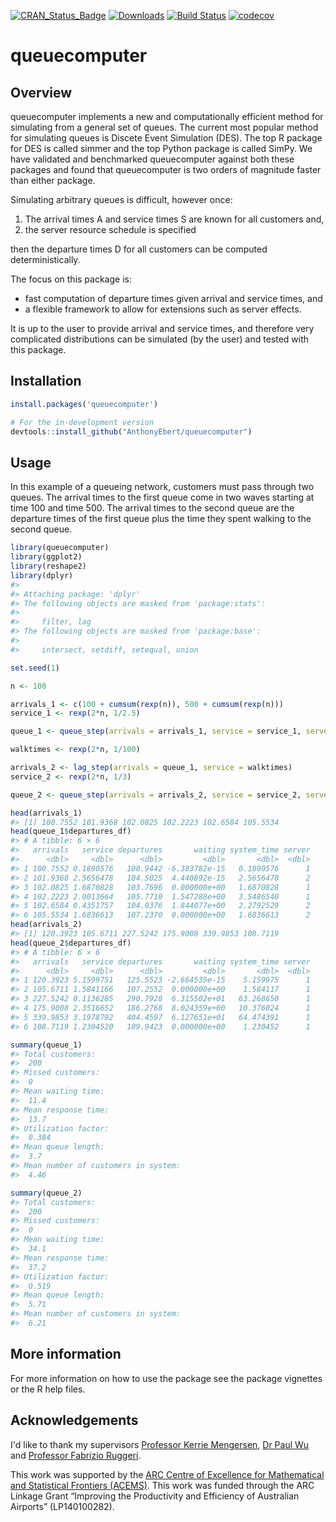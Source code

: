 
[![CRAN\_Status\_Badge](http://www.r-pkg.org/badges/version/queuecomputer)](https://CRAN.R-project.org/package=queuecomputer) [![Downloads](http://cranlogs.r-pkg.org/badges/queuecomputer)](https://CRAN.R-project.org/package=queuecomputer) [![Build Status](https://travis-ci.org/AnthonyEbert/queuecomputer.svg?branch=simple_exports2)](https://travis-ci.org/AnthonyEbert/queuecomputer) [![codecov](https://codecov.io/gh/AnthonyEbert/queuecomputer/branch/master/graph/badge.svg)](https://codecov.io/gh/AnthonyEbert/queuecomputer)

<!-- --- -->
<!-- output: html -->
<!-- bibliography: references.bib -->
<!-- --- -->
<!-- README.md is generated from README.Rmd. Please edit that file -->
queuecomputer
=============

Overview
--------

queuecomputer implements a new and computationally efficient method for simulating from a general set of queues. The current most popular method for simulating queues is Discete Event Simulation (DES). The top R package for DES is called simmer and the top Python package is called SimPy. We have validated and benchmarked queuecomputer against both these packages and found that queuecomputer is two orders of magnitude faster than either package.

Simulating arbitrary queues is difficult, however once:

1.  The arrival times A and service times S are known for all customers and,
2.  the server resource schedule is specified

then the departure times D for all customers can be computed deterministically.

The focus on this package is:

-   fast computation of departure times given arrival and service times, and
-   a flexible framework to allow for extensions such as server effects.

It is up to the user to provide arrival and service times, and therefore very complicated distributions can be simulated (by the user) and tested with this package.

Installation
------------

``` r
install.packages('queuecomputer')

# For the in-development version
devtools::install_github("AnthonyEbert/queuecomputer")
```

Usage
-----

In this example of a queueing network, customers must pass through two queues. The arrival times to the first queue come in two waves starting at time 100 and time 500. The arrival times to the second queue are the departure times of the first queue plus the time they spent walking to the second queue.

``` r
library(queuecomputer)
library(ggplot2)
library(reshape2)
library(dplyr)
#> 
#> Attaching package: 'dplyr'
#> The following objects are masked from 'package:stats':
#> 
#>     filter, lag
#> The following objects are masked from 'package:base':
#> 
#>     intersect, setdiff, setequal, union

set.seed(1)

n <- 100

arrivals_1 <- c(100 + cumsum(rexp(n)), 500 + cumsum(rexp(n)))
service_1 <- rexp(2*n, 1/2.5)

queue_1 <- queue_step(arrivals = arrivals_1, service = service_1, servers = 2)

walktimes <- rexp(2*n, 1/100)

arrivals_2 <- lag_step(arrivals = queue_1, service = walktimes)
service_2 <- rexp(2*n, 1/3)

queue_2 <- queue_step(arrivals = arrivals_2, service = service_2, servers = 1)

head(arrivals_1)
#> [1] 100.7552 101.9368 102.0825 102.2223 102.6584 105.5534
head(queue_1$departures_df)
#> # A tibble: 6 × 6
#>   arrivals   service departures       waiting system_time server
#>      <dbl>     <dbl>      <dbl>         <dbl>       <dbl>  <dbl>
#> 1 100.7552 0.1890576   100.9442 -6.383782e-15   0.1890576      1
#> 2 101.9368 2.5656478   104.5025  4.440892e-15   2.5656478      2
#> 3 102.0825 1.6870828   103.7696  0.000000e+00   1.6870828      1
#> 4 102.2223 2.0013664   105.7710  1.547288e+00   3.5486540      1
#> 5 102.6584 0.4351757   104.9376  1.844077e+00   2.2792529      2
#> 6 105.5534 1.6836613   107.2370  0.000000e+00   1.6836613      2
head(arrivals_2)
#> [1] 120.3923 105.6711 227.5242 175.9008 339.9853 108.7119
head(queue_2$departures_df)
#> # A tibble: 6 × 6
#>   arrivals   service departures       waiting system_time server
#>      <dbl>     <dbl>      <dbl>         <dbl>       <dbl>  <dbl>
#> 1 120.3923 5.1599751   125.5523 -2.664535e-15    5.159975      1
#> 2 105.6711 1.5841166   107.2552  0.000000e+00    1.584117      1
#> 3 227.5242 0.1136285   290.7928  6.315502e+01   63.268650      1
#> 4 175.9008 2.3516652   186.2768  8.024359e+00   10.376024      1
#> 5 339.9853 3.1978792   404.4597  6.127651e+01   64.474391      1
#> 6 108.7119 1.2304520   109.9423  0.000000e+00    1.230452      1

summary(queue_1)
#> Total customers:
#>  200
#> Missed customers:
#>  0
#> Mean waiting time:
#>  11.4
#> Mean response time:
#>  13.7
#> Utilization factor:
#>  0.384
#> Mean queue length:
#>  3.7
#> Mean number of customers in system:
#>  4.46

summary(queue_2)
#> Total customers:
#>  200
#> Missed customers:
#>  0
#> Mean waiting time:
#>  34.1
#> Mean response time:
#>  37.2
#> Utilization factor:
#>  0.519
#> Mean queue length:
#>  5.71
#> Mean number of customers in system:
#>  6.21
```

More information
----------------

For more information on how to use the package see the package vignettes or the R help files.

Acknowledgements
----------------

I'd like to thank my supervisors [Professor Kerrie Mengersen](https://bragqut.wordpress.com/mengersen/), [Dr Paul Wu](https://bragqut.wordpress.com/people/research-staff/wu/) and [Professor Fabrizio Ruggeri](http://www.mi.imati.cnr.it/fabrizio/).

This work was supported by the [ARC Centre of Excellence for Mathematical and Statistical Frontiers (ACEMS)](http://acems.org.au/). This work was funded through the ARC Linkage Grant “Improving the Productivity and Efficiency of Australian Airports” (LP140100282).
